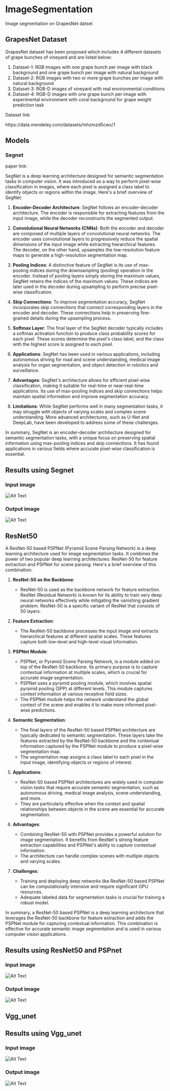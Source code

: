 # ImageSegmentation
Image segmentation on GrapesNet datset
## GrapesNet Dataset
GrapesNet dataset has been proposed which includes 4 different datasets of grape bunches of vineyard and are listed below:
1. Dataset-1: RGB images with one grape bunch per image with black background and one
grape bunch per image with natural background
2. Dataset-2: RGB images with two or more grape bunches per image with natural background
3. Dataset-3: RGB-D images of vineyard with real environmental conditions
4. Dataset-4: RGB-D images with one grape bunch per image with experimental environment
with coral background for grape weight prediction task

Dataset link
<link>https://data.mendeley.com/datasets/mhzmzd5cwx/1</link>

## Models

### Segnet

paper link: 

SegNet is a deep learning architecture designed for semantic segmentation tasks in computer vision. It was introduced as a way to perform pixel-wise classification in images, where each pixel is assigned a class label to identify objects or regions within the image. Here's a brief overview of SegNet:

1. **Encoder-Decoder Architecture**: SegNet follows an encoder-decoder architecture. The encoder is responsible for extracting features from the input image, while the decoder reconstructs the segmented output.

2. **Convolutional Neural Networks (CNNs)**: Both the encoder and decoder are composed of multiple layers of convolutional neural networks. The encoder uses convolutional layers to progressively reduce the spatial dimensions of the input image while extracting hierarchical features. The decoder, on the other hand, upsamples the low-resolution feature maps to generate a high-resolution segmentation map.

3. **Pooling Indices**: A distinctive feature of SegNet is its use of max-pooling indices during the downsampling (pooling) operation in the encoder. Instead of pooling layers simply storing the maximum values, SegNet retains the indices of the maximum values. These indices are later used in the decoder during upsampling to perform precise pixel-wise classification.

4. **Skip Connections**: To improve segmentation accuracy, SegNet incorporates skip connections that connect corresponding layers in the encoder and decoder. These connections help in preserving fine-grained details during the upsampling process.

5. **Softmax Layer**: The final layer of the SegNet decoder typically includes a softmax activation function to produce class probability scores for each pixel. These scores determine the pixel's class label, and the class with the highest score is assigned to each pixel.

6. **Applications**: SegNet has been used in various applications, including autonomous driving for road and scene understanding, medical image analysis for organ segmentation, and object detection in robotics and surveillance.

7. **Advantages**: SegNet's architecture allows for efficient pixel-wise classification, making it suitable for real-time or near-real-time applications. Its use of max-pooling indices and skip connections helps maintain spatial information and improve segmentation accuracy.

8. **Limitations**: While SegNet performs well in many segmentation tasks, it may struggle with objects of varying scales and complex scene understanding. More advanced architectures, such as U-Net and DeepLab, have been developed to address some of these challenges.

In summary, SegNet is an encoder-decoder architecture designed for semantic segmentation tasks, with a unique focus on preserving spatial information using max-pooling indices and skip connections. It has found applications in various fields where accurate pixel-wise classification is essential.

## Results using Segnet 
### Input image

![Alt Text](https://github.com/Ni-vik/ImageSegmentation/blob/main/images/input.png)

### Output image

![Alt Text](https://github.com/Ni-vik/ImageSegmentation/blob/main/images/segnet.png)

## ResNet50 

A ResNet-50 based PSPNet (Pyramid Scene Parsing Network) is a deep learning architecture used for image segmentation tasks. It combines the power of two popular deep learning architectures: ResNet-50 for feature extraction and PSPNet for scene parsing. Here's a brief overview of this combination:

1. **ResNet-50 as the Backbone**:
   - ResNet-50 is used as the backbone network for feature extraction. ResNet (Residual Network) is known for its ability to train very deep neural networks effectively while mitigating the vanishing gradient problem. ResNet-50 is a specific variant of ResNet that consists of 50 layers.

2. **Feature Extraction**:
   - The ResNet-50 backbone processes the input image and extracts hierarchical features at different spatial scales. These features capture both low-level and high-level visual information.

3. **PSPNet Module**:
   - PSPNet, or Pyramid Scene Parsing Network, is a module added on top of the ResNet-50 backbone. Its primary purpose is to capture contextual information at multiple scales, which is crucial for accurate image segmentation.
   - PSPNet uses a pyramid pooling module, which involves spatial pyramid pooling (SPP) at different levels. This module captures context information at various receptive field sizes.
   - The PSPNet module helps the network understand the global context of the scene and enables it to make more informed pixel-wise predictions.

4. **Semantic Segmentation**:
   - The final layers of the ResNet-50 based PSPNet architecture are typically dedicated to semantic segmentation. These layers take the features extracted by the ResNet-50 backbone and the contextual information captured by the PSPNet module to produce a pixel-wise segmentation map.
   - The segmentation map assigns a class label to each pixel in the input image, identifying objects or regions of interest.

5. **Applications**:
   - ResNet-50 based PSPNet architectures are widely used in computer vision tasks that require accurate semantic segmentation, such as autonomous driving, medical image analysis, scene understanding, and more.
   - They are particularly effective when the context and spatial relationships between objects in the scene are essential for accurate segmentation.

6. **Advantages**:
   - Combining ResNet-50 with PSPNet provides a powerful solution for image segmentation. It benefits from ResNet's strong feature extraction capabilities and PSPNet's ability to capture contextual information.
   - The architecture can handle complex scenes with multiple objects and varying scales.

7. **Challenges**:
   - Training and deploying deep networks like ResNet-50 based PSPNet can be computationally intensive and require significant GPU resources.
   - Adequate labeled data for segmentation tasks is crucial for training a robust model.

In summary, a ResNet-50 based PSPNet is a deep learning architecture that leverages the ResNet-50 backbone for feature extraction and adds the PSPNet module for capturing contextual information. This combination is effective for accurate semantic image segmentation and is used in various computer vision applications.

## Results using ResNet50 and PSPnet

### Input image

![Alt Text](https://github.com/Ni-vik/ImageSegmentation/blob/main/images/input.png)

### Output image

![Alt Text](https://github.com/Ni-vik/ImageSegmentation/blob/main/images/resnet%2050%20segmented.png)

## Vgg_unet

## Results using Vgg_unet

### Input image

![Alt Text](https://github.com/Ni-vik/ImageSegmentation/blob/main/images/input.png)

### Output image

![Alt Text](https://github.com/Ni-vik/ImageSegmentation/blob/main/images/vgg_unet.png)
